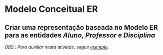 # Modelo Conceitual ER

## Criar uma representação baseada no **Modelo ER** para as entidades *Aluno, Professor e Disciplina*

*OBS.: Para auxiliar nesta ativiade, segue [exemplo](https://github.com/gassantos/MBA-SQLCourse/blob/main/ModeloER_Exemplo.pdf).*
